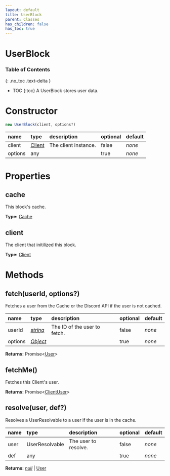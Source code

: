 ```yaml
---
layout: default
title: UserBlock
parent: Classes
has_children: false
has_toc: true
---
```


# UserBlock
### Table of Contents
{: .no_toc .text-delta }

- TOC
{:toc}
A UserBlock stores user data.
# Constructor
```js
new UserBlock(client, options?)
```

| name | type | description | optional | default |
|:-----|:-----|:------------|:---------|:--------|
| client | [Client](/classes/Client) | The client instance. | false | *none* |
| options | any |   | true | *none* |

# Properties
## cache
This block's cache.

**Type:** [Cache](/classes/Cache)

## client
The client that initilized this block.

**Type:** [Client](/classes/Client)

# Methods
## fetch(userId, options?)
Fetches a user from the Cache or the Discord API if
the user is not cached.

| name | type | description | optional | default |
|:-----|:-----|:------------|:---------|:--------|
| userId | *[string](https://developer.mozilla.org/en-US/docs/Web/JavaScript/Reference/Global_Objects/string)* | The ID of the user to fetch. | false | *none* |
| options | *[Object](https://developer.mozilla.org/en-US/docs/Web/JavaScript/Reference/Global_Objects/Object)* |   | true | *none* |

**Returns:** Promise<[User](/classes/User)>

## fetchMe()
Fetches this Client's user.

**Returns:** Promise<[ClientUser](/classes/ClientUser)>

## resolve(user, def?)
Resolves a UserResolvable to a user if the user is
in the cache.

| name | type | description | optional | default |
|:-----|:-----|:------------|:---------|:--------|
| user | UserResolvable | The user to resolve. | false | *none* |
| def | any |   | true | *none* |

**Returns:** *[null](https://developer.mozilla.org/en-US/docs/Web/JavaScript/Reference/Global_Objects/null)* \| [User](/classes/User)

